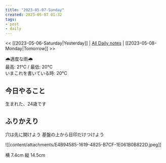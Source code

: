 ```yaml
---
title: "2023-05-07-Sunday"
created: 2023-05-07 01:32
tags:
- post
- daily
---
```


<< [[2023-05-06-Saturday|Yesterday]] | [All Daily notes](/tags/daily) | [[2023-05-08-Monday|Tomorrow]] >>

🌧️適度な雨🌧️  
最高: 21℃ / 最低: 20℃  
いまこれを書いている時: 20℃

## 今日やること

生まれた、24歳です

## ふりかえり

穴は先に開けよう
基盤の上から目印だけつけよう

![[content/attachments/E4B94585-1619-4825-B7CF-1E061B0B822D.jpeg]]

横 7.4cm
縦 14.5cm